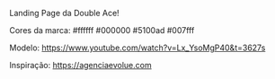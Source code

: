 Landing Page da Double Ace! 

Cores da marca: 
#ffffff
#000000
#5100ad
#007fff

Modelo:
https://www.youtube.com/watch?v=Lx_YsoMgP40&t=3627s

Inspiração:
https://agenciaevolue.com

